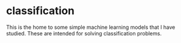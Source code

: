 # classification

This is the home to some simple machine learning models that I have studied. These are intended for solving classification problems. 
